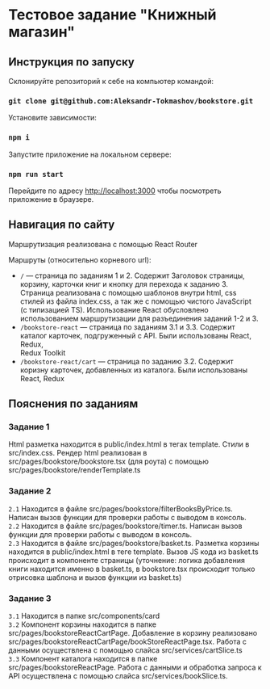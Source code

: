 # Тестовое задание "Книжный магазин"

## Инструкция по запуску
Склонируйте репозиторий к себе на компьютер командой:
### `git clone git@github.com:Aleksandr-Tokmashov/bookstore.git`

Установите зависимости:
### `npm i`

Запустите приложение на локальном сервере:
### `npm run start`

Перейдите по адресу [http://localhost:3000](http://localhost:3000) чтобы посмотреть приложение в браузере.

## Навигация по сайту
Маршрутизация реализована с помощью React Router

Маршруты (относительно корневого url):
- ```/``` — страница по заданиям 1 и 2. Содержит Заголовок страницы, корзину, карточки книг и кнопку для перехода к заданию 3. \
  Страница реализована с помощью шаблонов внутри html, css стилей из файла index.css, а так же с помощью чистого JavaScript \
  (с типизацией TS). Использование React обусловлено использованием маршрутизации для разъединения заданий 1-2 и 3.
- ```/bookstore-react``` — страница по заданиям 3.1 и 3.3. Содержит каталог карточек, подгруженный с API. Были использованы React, Redux, \
  Redux Toolkit
- ```/bookstore-react/cart``` — страница по заданию 3.2. Содержит коризну карточек, добавленных из каталога. Были использованы React, Redux

## Пояснения по заданиям
### Задание 1
Html разметка находится в public/index.html в тегах template. Стили в src/index.css. Рендер html реализован в src/pages/bookstore/bookstore.tsx (для роута) с помощью src/pages/bookstore/renderTemplate.ts

### Задание 2
```2.1``` Находится в файле src/pages/bookstore/filterBooksByPrice.ts. Написан вызов функции для проверки работы с выводом в консоль. \
```2.2``` Находится в файле src/pages/bookstore/timer.ts. Написан вызов функции для проверки работы с выводом в консоль. \
```2.3``` Находится в файле src/pages/bookstore/basket.ts. Разметка корзины находится в public/index.html в теге template. Вызов JS кода из basket.ts происходит в компоненте страницы (уточнение: логика добавления книги находится именно в basket.ts, в bookstore.tsx происходит только отрисовка шаблона и вызов функции из basket.ts)

### Задание 3
```3.1``` Находится в папке src/components/card \
```3.2``` Компонент корзины находится в папке src/pages/bookstoreReactCartPage. Добавление в корзину реализовано src/pages/bookstoreReactCartPage/bookStoreReactPage.tsx. Работа с данными осуществлена с помощью слайса src/services/cartSlice.ts \
```3.3``` Компонент каталога находится в папке src/pages/bookstoreReactPage. Работа с данными и обработка запроса к API осуществлена с помощью слайса src/services/bookSlice.ts.
